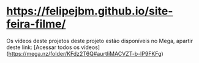 # https://felipejbm.github.io/site-feira-filme/


Os vídeos deste projetos deste projeto estão disponíveis no Mega, apartir deste link: 
[Acessar todos os vídeos] (https://mega.nz/folder/KFdz2T6Q#aurtIiMACVZT-b-lP9FKFg)

